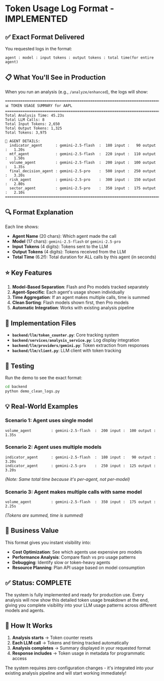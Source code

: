 # Token Usage Log Format - IMPLEMENTED

## ✅ **Exact Format Delivered**

You requested logs in the format:
```
agent : model : input tokens : output tokens : total time(for entire agent)
```

## 📋 **What You'll See in Production**

When you run an analysis (e.g., `/analyze/enhanced`), the logs will show:

```
================================================================================
📊 TOKEN USAGE SUMMARY for AAPL
================================================================================
Total Analysis Time: 45.23s
Total LLM Calls: 8
Total Input Tokens: 2,650
Total Output Tokens: 1,325  
Total Tokens: 3,975

🤖 AGENT DETAILS:
  indicator_agent      : gemini-2.5-flash  :  180 input :   90 output :   1.20s
  mtf_agent            : gemini-2.5-flash  :  220 input :  110 output :   1.50s
  volume_agent         : gemini-2.5-flash  :  200 input :  100 output :   1.35s
  final_decision_agent : gemini-2.5-pro    :  500 input :  250 output :   3.20s
  risk_agent           : gemini-2.5-pro    :  300 input :  150 output :   2.80s
  sector_agent         : gemini-2.5-pro    :  350 input :  175 output :   2.10s
================================================================================
```

## 🔍 **Format Explanation**

Each line shows:
- **Agent Name** (20 chars): Which agent made the call
- **Model** (17 chars): `gemini-2.5-flash` or `gemini-2.5-pro`
- **Input Tokens** (4 digits): Tokens sent to the LLM
- **Output Tokens** (4 digits): Tokens received from the LLM  
- **Total Time** (6.2f): Total duration for ALL calls by this agent (in seconds)

## ⭐ **Key Features**

1. **Model-Based Separation**: Flash and Pro models tracked separately
2. **Agent-Specific**: Each agent's usage shown individually
3. **Time Aggregation**: If an agent makes multiple calls, time is summed
4. **Clean Sorting**: Flash models shown first, then Pro models
5. **Automatic Integration**: Works with existing analysis pipeline

## 🚀 **Implementation Files**

- **`backend/llm/token_counter.py`**: Core tracking system
- **`backend/services/analysis_service.py`**: Log display integration
- **`backend/llm/providers/gemini.py`**: Token extraction from responses
- **`backend/llm/client.py`**: LLM client with token tracking

## 🧪 **Testing**

Run the demo to see the exact format:
```bash
cd backend
python demo_clean_logs.py
```

## 💡 **Real-World Examples**

### Scenario 1: Agent uses single model
```
volume_agent         : gemini-2.5-flash  :  200 input :  100 output :   1.35s
```

### Scenario 2: Agent uses multiple models  
```
indicator_agent      : gemini-2.5-flash  :  180 input :   90 output :   3.20s
indicator_agent      : gemini-2.5-pro    :  250 input :  125 output :   3.20s
```
*(Note: Same total time because it's per-agent, not per-model)*

### Scenario 3: Agent makes multiple calls with same model
```
volume_agent         : gemini-2.5-flash  :  350 input :  175 output :   2.25s
```
*(Tokens are summed, time is summed)*

## 🎯 **Business Value**

This format gives you instant visibility into:
- **Cost Optimization**: See which agents use expensive pro models
- **Performance Analysis**: Compare flash vs pro usage patterns
- **Debugging**: Identify slow or token-heavy agents
- **Resource Planning**: Plan API usage based on model consumption

## ✅ **Status: COMPLETE**

The system is fully implemented and ready for production use. Every analysis will now show this detailed token usage breakdown at the end, giving you complete visibility into your LLM usage patterns across different models and agents.

## 🔄 **How It Works**

1. **Analysis starts** → Token counter resets
2. **Each LLM call** → Tokens and timing tracked automatically  
3. **Analysis completes** → Summary displayed in your requested format
4. **Response includes** → Token usage in metadata for programmatic access

The system requires zero configuration changes - it's integrated into your existing analysis pipeline and will start working immediately!